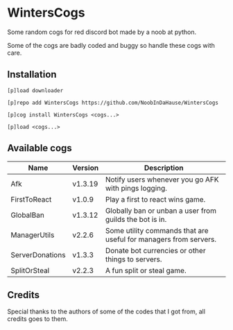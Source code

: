 # WintersCogs

Some random cogs for red discord bot made by a noob at python.

Some of the cogs are badly coded and buggy so handle these cogs with care.

## Installation

```
[p]load downloader

[p]repo add WintersCogs https://github.com/NoobInDaHause/WintersCogs

[p]cog install WintersCogs <cogs...>

[p]load <cogs...>
```

## Available cogs

| Name            |  Version  | Description                                                      |
| --------------- | --------- | ---------------------------------------------------------------- |
| Afk             |  v1.3.19  | Notify users whenever you go AFK with pings logging.             |
| FirstToReact    |  v1.0.9   | Play a first to react wins game.                                 |
| GlobalBan       |  v1.3.12  | Globally ban or unban a user from guilds the bot is in.          |
| ManagerUtils    |  v2.2.6   | Some utility commands that are useful for managers from servers. |
| ServerDonations |  v1.3.3   | Donate bot currencies or other things to servers.                |
| SplitOrSteal    |  v2.2.3   | A fun split or steal game.                                       |

## Credits

Special thanks to the authors of some of the codes that I got from, all credits goes to them.